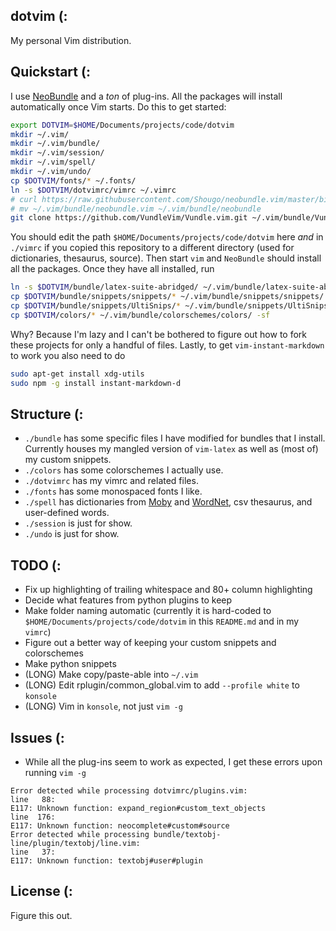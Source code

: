 ## dotvim (:

My personal Vim distribution.

## Quickstart (:

I use [NeoBundle](https://github.com/Shougo/neobundle.vim) and a *ton* of plug-ins. All the packages will install automatically once Vim starts. Do this to get started:
```sh
export DOTVIM=$HOME/Documents/projects/code/dotvim
mkdir ~/.vim/
mkdir ~/.vim/bundle/
mkdir ~/.vim/session/
mkdir ~/.vim/spell/
mkdir ~/.vim/undo/
cp $DOTVIM/fonts/* ~/.fonts/
ln -s $DOTVIM/dotvimrc/vimrc ~/.vimrc
# curl https://raw.githubusercontent.com/Shougo/neobundle.vim/master/bin/install.sh | sh
# mv ~/.vim/bundle/neobundle.vim ~/.vim/bundle/neobundle
git clone https://github.com/VundleVim/Vundle.vim.git ~/.vim/bundle/Vundle.vim
```

You should edit the path `$HOME/Documents/projects/code/dotvim` here *and* in `./vimrc` if you copied this repository to a different directory (used for dictionaries, thesaurus, source). Then start `vim` and `NeoBundle` should install all the packages. Once they have all installed, run
```sh
ln -s $DOTVIM/bundle/latex-suite-abridged/ ~/.vim/bundle/latex-suite-abridged
cp $DOTVIM/bundle/snippets/snippets/* ~/.vim/bundle/snippets/snippets/
cp $DOTVIM/bundle/snippets/UltiSnips/* ~/.vim/bundle/snippets/UltiSnips/ -sf
cp $DOTVIM/colors/* ~/.vim/bundle/colorschemes/colors/ -sf
```

Why? Because I'm lazy and I can't be bothered to figure out how to fork these projects for only a handful of files. Lastly, to get `vim-instant-markdown` to work you also need to do
```bash
sudo apt-get install xdg-utils
sudo npm -g install instant-markdown-d
```

## Structure (:

* `./bundle` has some specific files I have modified for bundles that I install. Currently houses my mangled version of `vim-latex` as well as (most of) my custom snippets.
* `./colors` has some colorschemes I actually use.
* `./dotvimrc` has my vimrc and related files.
* `./fonts` has some monospaced fonts I like.
* `./spell` has dictionaries from [Moby](http://icon.shef.ac.uk/Moby/) and [WordNet](http://wordnet.princeton.edu/), csv thesaurus, and user-defined words.
* `./session` is just for show.
* `./undo` is just for show.

## TODO (:

* Fix up highlighting of trailing whitespace and 80+ column highlighting
* Decide what features from python plugins to keep
* Make folder naming automatic (currently it is hard-coded to `$HOME/Documents/projects/code/dotvim` in this `README.md` and in my `vimrc`)
* Figure out a better way of keeping your custom snippets and colorschemes
* Make python snippets
* (LONG) Make copy/paste-able into `~/.vim`
* (LONG) Edit rplugin/common_global.vim to add `--profile white` to `konsole`
* (LONG) Vim in `konsole`, not just `vim -g`

## Issues (:

* While all the plug-ins seem to work as expected, I get these errors upon running `vim -g`
```
Error detected while processing dotvimrc/plugins.vim:
line   88:
E117: Unknown function: expand_region#custom_text_objects
line  176:
E117: Unknown function: neocomplete#custom#source
Error detected while processing bundle/textobj-line/plugin/textobj/line.vim:
line   37:
E117: Unknown function: textobj#user#plugin
```

## License (:

Figure this out.

